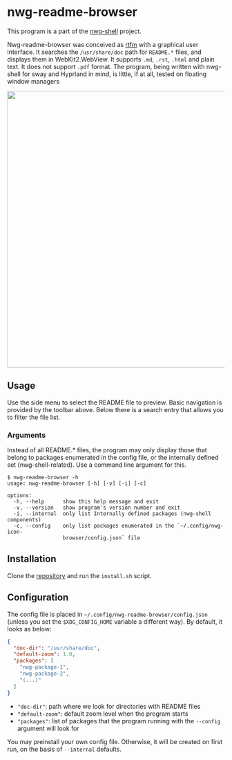 # nwg-readme-browser

This program is a part of the [nwg-shell](https://nwg-piotr.github.io/nwg-shell) project.

Nwg-readme-browser was conceived as [rtfm](https://en.wikipedia.org/wiki/RTFM) with a graphical user interface. 
It searches the `/usr/share/doc` path for `README.*` files, and displays them in WebKit2.WebView. 
It supports `.md`, `.rst`, `.html` and plain text. It does not support `.pdf` format. The program, being written 
with nwg-shell for sway and Hyprland in mind, is little, if at all, tested on floating window managers

<a href="https://github.com/nwg-piotr/nwg-readme-browser/assets/20579136/56d94b95-d765-4e1a-9489-26e1ac4f9a19"><img src="https://github.com/nwg-piotr/nwg-readme-browser/assets/20579136/56d94b95-d765-4e1a-9489-26e1ac4f9a19" width=640></a>

## Usage

Use the side menu to select the README file to preview. Basic navigation is provided by the toolbar above. 
Below there is a search entry that allows you to filter the file list.

### Arguments

Instead of all README.* files, the program may only display those that belong to packages enumerated in the config file, 
or the internally defined set (nwg-shell-related). Use a command line argument for this.

```text
$ nwg-readme-browser -h
usage: nwg-readme-browser [-h] [-v] [-i] [-c]

options:
  -h, --help      show this help message and exit
  -v, --version   show program's version number and exit
  -i, --internal  only list Internally defined packages (nwg-shell components)
  -c, --config    only list packages enumerated in the `~/.config/nwg-icon-
                  browser/config.json` file
```

## Installation

Clone the [repository](https://github.com/nwg-piotr/nwg-readme-browser) and run the `install.sh` script.

## Configuration

The config file is placed in `~/.config/nwg-readme-browser/config.json` (unless you set the `$XDG_CONFIG_HOME` variable
a different way). By default, it looks as below:

```json
{
  "doc-dir": "/usr/share/doc",
  "default-zoom": 1.0,
  "packages": [
    "nwg-package-1",
    "nwg-package-2",
    "(...)"
  ]
}
```

- `"doc-dir"`: path where we look for directories with README files
- `"default-zoom"`: default zoom level when the program starts
- `"packages"`: list of packages that the program running with the `--config` argument will look for

You may preinstall your own config file. Otherwise, it will be created on first run, on the basis of `--internal` defaults.   
